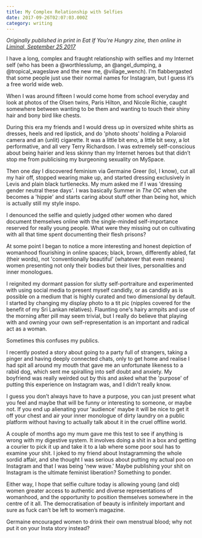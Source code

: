 ```yaml
---
title: My Complex Relationship with Selfies
date: 2017-09-26T02:07:03.000Z
category: writing
---
```

_Originally published in print in Eat If You're Hungry zine, then online in [Liminal, September 25 2017](https://www.liminalmag.com/blog/my-complex-relationship-with-selfies?rq=tara%20kenny)_

I have a long, complex and fraught relationship with selfies and my Internet self (who has been a @worthlesslump, an @angel_dumping, a @tropical_wageslave and the new me, @village_wench). I’m flabbergasted that some people just use their normal names for Instagram, but I guess it’s a free world wide web.

When I was around fifteen I would come home from school everyday and look at photos of the Olsen twins, Paris Hilton, and Nicole Richie, caught somewhere between wanting to be them and wanting to touch their shiny hair and bony bird like chests.

During this era my friends and I would dress up in oversized white shirts as dresses, heels and red lipstick, and do 'photo shoots' holding a Polaroid camera and an (unlit) cigarette. It was a little bit emo, a little bit sexy, a lot performative, and all very Terry Richardson. I was extremely self-conscious about being hairier and less skinny than my Internet heroes but that didn’t stop me from publicising my burgeoning sexuality on MySpace.

Then one day I discovered feminism via Germaine Greer (lol, I know), cut all my hair off, stopped wearing make up, and started dressing exclusively in Levis and plain black turtlenecks. My mum asked me if I was 'dressing gender neutral these days'. I was basically Summer in _The OC_ when she becomes a 'hippie' and starts caring about stuff other than being hot, which is actually still my style inspo.

I denounced the selfie and quietly judged other women who dared document themselves online with the single-minded self-importance reserved for really young people. What were they missing out on cultivating with all that time spent documenting their flesh prisons?

At some point I began to notice a more interesting and honest depiction of womanhood flourishing in online spaces; black, brown, differently abled, fat (their words), not 'conventionally beautiful' (whatever that even means) women presenting not only their bodies but their lives, personalities and inner monologues.

I reignited my dormant passion for slutty self-portraiture and experimented with using social media to present myself candidly, or as candidly as is possible on a medium that is highly curated and two dimensional by default. I started by changing my display photo to a tit pic (nipples covered for the benefit of my Sri Lankan relatives). Flaunting one's hairy armpits and use of the morning after pill may seem trivial, but I really do believe that playing with and owning your own self-representation is an important and radical act as a woman.

Sometimes this confuses my publics.

I recently posted a story about going to a party full of strangers, taking a pinger and having deeply connected chats, only to get home and realise I had spit all around my mouth that gave me an unfortunate likeness to a rabid dog, which sent me spiralling into self doubt and anxiety. My boyfriend was really weirded out by this and asked what the 'purpose' of putting this experience on Instagram was, and I didn’t really know.

I guess you don’t always have to have a purpose, you can just present what you feel and maybe that will be funny or interesting to someone, or maybe not. If you end up alienating your 'audience' maybe it will be nice to get it off your chest and air your inner monologue of dirty laundry on a public platform without having to actually talk about it in the cruel offline world.    

A couple of months ago my mum gave me this test to see if anything is wrong with my digestive system. It involves doing a shit in a box and getting a courier to pick it up and take it to a lab where some poor soul has to examine your shit. I joked to my friend about Instagramming the whole sordid affair, and she thought I was serious about putting my actual poo on Instagram and that I was being 'new wave.' Maybe publishing your shit on Instagram is the ultimate feminist liberation? Something to ponder. 

Either way, I hope that selfie culture today is allowing young (and old) women greater access to authentic and diverse representations of womanhood, and the opportunity to position themselves somewhere in the centre of it all. The democratisation of beauty is infinitely important and sure as fuck can’t be left to women’s magazine.

Germaine encouraged women to drink their own menstrual blood; why not put it on your Insta story instead?
